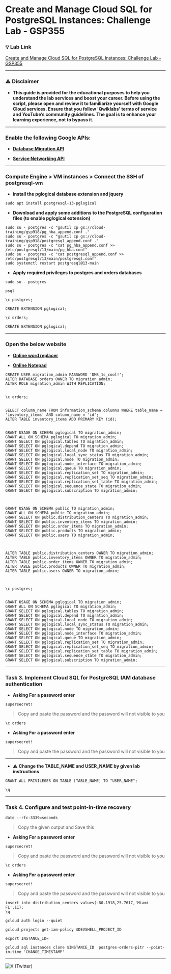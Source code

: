 
# Create and Manage Cloud SQL for PostgreSQL Instances: Challenge Lab - GSP355

### 💡 Lab Link
[Create and Manage Cloud SQL for PostgreSQL Instances: Challenge Lab - GSP355](https://www.cloudskillsboost.google/focuses/23465?parent=catalog)

---


### ⚠️ Disclaimer
- **This  guide is provided for  the educational purposes to help you understand the lab services and boost your career. Before using the script, please open and review it to familiarize yourself with Google Cloud services. Ensure that you follow 'Qwiklabs' terms of service and YouTube’s community guidelines. The goal is to enhance your learning experience, not to bypass it.**
 
---

### Enable the following Google APIs:

- **[Database Migration API](https://console.cloud.google.com/marketplace/product/google/datamigration.googleapis.com?q=search&referrer=search&project=)**

- **[Service Networking API](https://console.cloud.google.com/marketplace/product/google/servicenetworking.googleapis.com?q=search&referrer=search&project=)**
---

### Compute Engine > VM instances > Connect the SSH of postgresql-vm

- **install the pglogical database extension and jquery**
```
sudo apt install postgresql-13-pglogical
```

- **Download and apply some additions to the PostgreSQL configuration files (to enable pglogical extension)**
```
sudo su - postgres -c "gsutil cp gs://cloud-training/gsp918/pg_hba_append.conf ."
sudo su - postgres -c "gsutil cp gs://cloud-training/gsp918/postgresql_append.conf ."
sudo su - postgres -c "cat pg_hba_append.conf >> /etc/postgresql/13/main/pg_hba.conf"
sudo su - postgres -c "cat postgresql_append.conf >> /etc/postgresql/13/main/postgresql.conf"
sudo systemctl restart postgresql@13-main
```

- **Apply required privileges to postgres and orders databases**

```
sudo su - postgres
```

```
psql
```

```
\c postgres;
```

```
CREATE EXTENSION pglogical;
```

```
\c orders;
```

```
CREATE EXTENSION pglogical;
```
---

### Open the below website

- **[Online word replacer](https://textcompare.io/word-replacer)**

- **[Online Notepad](https://www.rapidtables.com/tools/notepad.html)**


```
CREATE USER migration_admin PASSWORD 'DMS_1s_cool!';
ALTER DATABASE orders OWNER TO migration_admin;
ALTER ROLE migration_admin WITH REPLICATION;


\c orders;


SELECT column_name FROM information_schema.columns WHERE table_name = 'inventory_items' AND column_name = 'id';
ALTER TABLE inventory_items ADD PRIMARY KEY (id);


GRANT USAGE ON SCHEMA pglogical TO migration_admin;
GRANT ALL ON SCHEMA pglogical TO migration_admin;
GRANT SELECT ON pglogical.tables TO migration_admin;
GRANT SELECT ON pglogical.depend TO migration_admin;
GRANT SELECT ON pglogical.local_node TO migration_admin;
GRANT SELECT ON pglogical.local_sync_status TO migration_admin;
GRANT SELECT ON pglogical.node TO migration_admin;
GRANT SELECT ON pglogical.node_interface TO migration_admin;
GRANT SELECT ON pglogical.queue TO migration_admin;
GRANT SELECT ON pglogical.replication_set TO migration_admin;
GRANT SELECT ON pglogical.replication_set_seq TO migration_admin;
GRANT SELECT ON pglogical.replication_set_table TO migration_admin;
GRANT SELECT ON pglogical.sequence_state TO migration_admin;
GRANT SELECT ON pglogical.subscription TO migration_admin;



GRANT USAGE ON SCHEMA public TO migration_admin;
GRANT ALL ON SCHEMA public TO migration_admin;
GRANT SELECT ON public.distribution_centers TO migration_admin;
GRANT SELECT ON public.inventory_items TO migration_admin;
GRANT SELECT ON public.order_items TO migration_admin;
GRANT SELECT ON public.products TO migration_admin;
GRANT SELECT ON public.users TO migration_admin;



ALTER TABLE public.distribution_centers OWNER TO migration_admin;
ALTER TABLE public.inventory_items OWNER TO migration_admin;
ALTER TABLE public.order_items OWNER TO migration_admin;
ALTER TABLE public.products OWNER TO migration_admin;
ALTER TABLE public.users OWNER TO migration_admin;



\c postgres;


GRANT USAGE ON SCHEMA pglogical TO migration_admin;
GRANT ALL ON SCHEMA pglogical TO migration_admin;
GRANT SELECT ON pglogical.tables TO migration_admin;
GRANT SELECT ON pglogical.depend TO migration_admin;
GRANT SELECT ON pglogical.local_node TO migration_admin;
GRANT SELECT ON pglogical.local_sync_status TO migration_admin;
GRANT SELECT ON pglogical.node TO migration_admin;
GRANT SELECT ON pglogical.node_interface TO migration_admin;
GRANT SELECT ON pglogical.queue TO migration_admin;
GRANT SELECT ON pglogical.replication_set TO migration_admin;
GRANT SELECT ON pglogical.replication_set_seq TO migration_admin;
GRANT SELECT ON pglogical.replication_set_table TO migration_admin;
GRANT SELECT ON pglogical.sequence_state TO migration_admin;
GRANT SELECT ON pglogical.subscription TO migration_admin;
```

---

### Task 3. Implement Cloud SQL for PostgreSQL IAM database authentication

- **Asking For a password enter**

```
supersecret!
```
> Copy and paste the password and the password will not visible to you

```
\c orders
```

- **Asking For a password enter**
```
supersecret!
```
> Copy and paste the password and the password will not visible to you

---

- ⚠️ **Change the TABLE_NAME and USER_NAME by given lab instructions**
```
GRANT ALL PRIVILEGES ON TABLE [TABLE_NAME] TO "USER_NAME";

\q
```

---

### Task 4. Configure and test point-in-time recovery

```
date --rfc-3339=seconds
```
> Copy the given output and Save this

- **Asking For a password enter**
```
supersecret!
```
> Copy and paste the password and the password will not visible to you


```
\c orders
```

- **Asking For a password enter**
```
supersecret!
```
> Copy and paste the password and the password will not visible to you

```
insert into distribution_centers values(-80.1918,25.7617,'Miami FL',11);
\q
```

```
gcloud auth login --quiet

gcloud projects get-iam-policy $DEVSHELL_PROJECT_ID
```


```
export INSTANCE_ID=
```

```
gcloud sql instances clone $INSTANCE_ID  postgres-orders-pitr --point-in-time 'CHANGE_TIMESTAMP'
```

---


  <img src="https://img.shields.io/badge/-Follow_X-000000?style=for-the-badge&logo=x&logoColor=white&labelColor=000000&color=white&gradient=linear-gradient(90deg, #000000, #2D2D2D)" alt="X (Twitter)"/>
</a>

</div>
